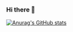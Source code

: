 ### Hi there 👋
[![Anurag's GitHub stats](https://github-readme-stats.vercel.app/api?username=ryan-neubs)](https://github.com/anuraghazra/github-readme-stats)
